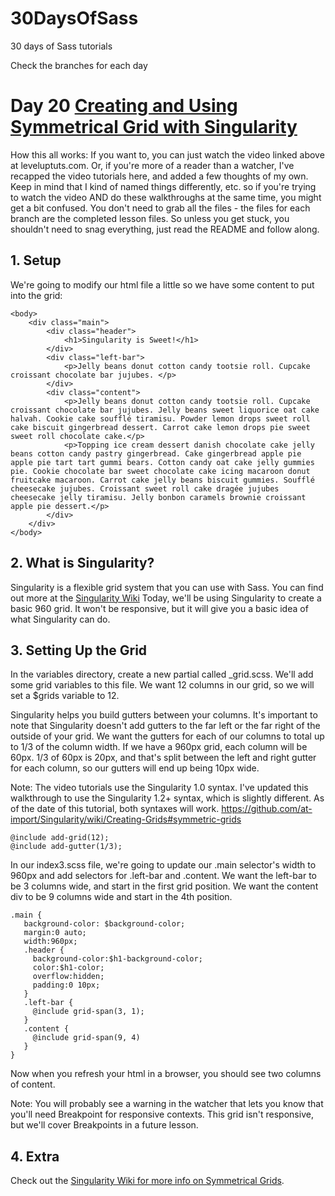 30DaysOfSass
============

30 days of Sass tutorials

Check the branches for each day

# Day 20 [Creating and Using Symmetrical Grid with Singularity](http://leveluptuts.com/tutorials/sass-tutorials/24-creating-and-using-symmetrical-grid)
How this all works:  If you want to, you can just watch the video linked above at leveluptuts.com. Or, if you're more of a reader than a watcher, I've recapped the video tutorials here, and added a few thoughts of my own. Keep in mind that I kind of named things differently, etc. so if you're trying to watch the video AND do these walkthroughs at the same time, you might get a bit confused. You don't need to grab all the files - the files for each branch are the completed lesson files. So unless you get stuck, you shouldn't need to snag everything, just read the README and follow along.

## 1. Setup
We're going to modify our html file a little so we have some content to put into the grid:

```
<body>
    <div class="main">
        <div class="header">
            <h1>Singularity is Sweet!</h1>
        </div>
        <div class="left-bar">
            <p>Jelly beans donut cotton candy tootsie roll. Cupcake croissant chocolate bar jujubes. </p>
        </div>
        <div class="content">
            <p>Jelly beans donut cotton candy tootsie roll. Cupcake croissant chocolate bar jujubes. Jelly beans sweet liquorice oat cake halvah. Cookie cake soufflé tiramisu. Powder lemon drops sweet roll cake biscuit gingerbread dessert. Carrot cake lemon drops pie sweet sweet roll chocolate cake.</p>
            <p>Topping ice cream dessert danish chocolate cake jelly beans cotton candy pastry gingerbread. Cake gingerbread apple pie apple pie tart tart gummi bears. Cotton candy oat cake jelly gummies pie. Cookie chocolate bar sweet chocolate cake icing macaroon donut fruitcake macaroon. Carrot cake jelly beans biscuit gummies. Soufflé cheesecake jujubes. Croissant sweet roll cake dragée jujubes cheesecake jelly tiramisu. Jelly bonbon caramels brownie croissant apple pie dessert.</p>
        </div>
    </div>
</body>
```

## 2. What is Singularity?
Singularity is a flexible grid system that you can use with Sass.  You can find out more at the [Singularity Wiki](https://github.com/at-import/Singularity/wiki)
Today, we'll be using Singularity to create a basic 960 grid.  It won't be responsive, but it will give you a basic idea of what Singularity can do.

## 3. Setting Up the Grid
In the variables directory, create a new partial called _grid.scss.  We'll add some grid variables to this file. We want 12 columns in our grid, so we will set a $grids variable to 12. 

Singularity helps you build gutters between your columns.  It's important to note that Singularity doesn't add gutters to the far left or the far right of the outside of your grid. We want the gutters for each of our columns to total up to 1/3 of the column width.  If we have a 960px grid, each column will be 60px. 1/3 of 60px is 20px, and that's split between the left and right gutter for each column, so our gutters will end up being 10px wide.

Note: The video tutorials use the Singularity 1.0 syntax.  I've updated this walkthrough to use the Singularity 1.2+ syntax, which is slightly different.  As of the date of this tutorial, both syntaxes will work. https://github.com/at-import/Singularity/wiki/Creating-Grids#symmetric-grids 

 ```
@include add-grid(12);
@include add-gutter(1/3);
 ```
 
 In our index3.scss file, we're going to update our .main selector's width to 960px and add selectors for .left-bar and .content.  We want the left-bar to be 3 columns wide, and start in the first grid position. We want the content div to be 9 columns wide and start in the 4th position.
 
 ```
.main {
    background-color: $background-color;
    margin:0 auto;
    width:960px;
    .header {
      background-color:$h1-background-color;
      color:$h1-color;
      overflow:hidden;
      padding:0 10px;
    }
    .left-bar {
      @include grid-span(3, 1);
    }
    .content {
      @include grid-span(9, 4)
    }
}
 ```
 
 Now when you refresh your html in a browser, you should see two columns of content.
 
 Note: You will probably see a warning in the watcher that lets you know that you'll need Breakpoint for responsive contexts.  This grid isn't responsive, but we'll cover Breakpoints in a future lesson.
 

## 4. Extra
Check out the [Singularity Wiki for more info on Symmetrical Grids](https://github.com/at-import/Singularity/wiki/Creating-Grids#symmetric-grids).  
